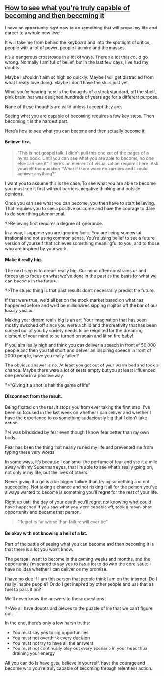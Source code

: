 [How to see what you're truly capable of becoming and then becoming it](https://medium.com/the-mission/how-to-see-what-youre-truly-capable-of-becoming-and-then-becoming-it-bec695e19060)
---

I have an opportunity right now to do something that will propel my life and career to a whole new level.

It will take me from behind the keyboard and into the spotlight of critics, people with a lot of power, people I admire and the masses.

It’s a dangerous crossroads in a lot of ways. There’s a lot that could go wrong. Normally I am full of belief, but in the last few days, I’ve had my doubts.

Maybe I shouldn’t aim so high so quickly. Maybe I will get distracted from what I really love doing. Maybe I don’t have the skills just yet.

What you’re hearing here is the thoughts of a stock standard, off the shelf, pink brain that was designed hundreds of years ago for a different purpose.

None of these thoughts are valid unless I accept they are.

Seeing what you are capable of becoming requires a few key steps. Then becoming it is the hardest part.

Here’s how to see what you can become and then actually become it:

#### Believe first.

>“This is not gospel talk. I didn’t pull this one out of the pages of a hymn book. Until you can see what you are able to become, no one else can see it”
There’s an element of visualization required here. Ask yourself the question “What if there were no barriers and I could achieve anything?”

I want you to assume this is the case. To see what you are able to become you must see it first without barriers, negative thinking and outside opinions.

Once you can see what you can become, you then have to start believing. That requires you to see a positive outcome and have the courage to dare to do something phenomenal.

?>Believing first requires a degree of ignorance.

In a way, I suppose you are ignoring logic. You are being somewhat irrational and not using common sense. You’re using belief to see a future version of yourself that achieves something meaningful to you, and to those who are inspired by your work.

#### Make it really big.
The next step is to dream really big. Our mind often constrains us and forces us to focus on what we’ve done in the past as the basis for what we can become in the future.

?>The stupid thing is that past results don’t necessarily predict the future.

If that were true, we’d all bet on the stock market based on what has happened before and we’d be millionaires sipping mojitos off the bar of our luxury yachts.

Making your dream really big is an art. Your imagination that has been mostly switched off since you were a child and the creativity that has been sucked out of you by society needs to be reignited for the dreaming element of your mind to be turned on again and lit on fire baby!

If you aim really high and think you can deliver a speech in front of 50,000 people and then you fall short and deliver an inspiring speech in front of 2000 people, have you really failed?

The obvious answer is no. At least you got out of your warm bed and took a chance. Maybe there were a lot of seats empty but you at least influenced one person in a positive way.

?>“Giving it a shot is half the game of life”

#### Disconnect from the result.

Being fixated on the result stops you from ever taking the first step. I’ve been so focused in the last week on whether I can deliver and whether I have the experience to do something audaciously big that I didn’t take action.

?>I was blindsided by fear even though I know fear better than my own body.

Fear has been the thing that nearly ruined my life and prevented me from typing these very words.

In some ways, it’s because I can smell the perfume of fear and see it a mile away with my Superman eyes, that I’m able to see what’s really going on, not only in my life, but the lives of others.

Never giving it a go is a far bigger failure than trying something and not succeeding. Not taking a chance and not risking it all for the person you’ve always wanted to become is something you’ll regret for the rest of your life.

Right up until the day of your death you’ll regret not knowing what could have happened if you saw what you were capable off, took a moon-shot opportunity and became that person.

>“Regret is far worse than failure will ever be”

#### Be okay with not knowing a hell of a lot.

Part of the battle of seeing what you can become and then becoming it is that there is a lot you won’t know.

The person I want to become in the coming weeks and months, and the opportunity I’m scared to say yes to has a lot to do with the core issue: I have no idea whether I can deliver on my promise.

I have no clue if I am this person that people think I am on the internet. Do I really inspire people? Or do I get inspired by other people and use that as fuel to pass it on?

We’ll never know the answers to these questions.

?>We all have doubts and pieces to the puzzle of life that we can’t figure out.

In the end, there’s only a few harsh truths:
* You must say yes to big opportunities
* You must not overthink every decision
* You must not try to have all the answers
* You must not continually play out every scenario in your head thus draining your energy

All you can do is have guts, believe in yourself, have the courage and become who you’re truly capable of becoming through relentless action.